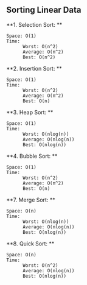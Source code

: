## Sorting Linear Data


**1. Selection Sort: **

    Space: O(1)
    Time:
          Worst: O(n^2)
          Average: O(n^2)
          Best: O(n^2)


**2. Insertion Sort: **

    Space: O(1)
    Time:
          Worst: O(n^2)
          Average: O(n^2)
          Best: O(n)


**3. Heap Sort: **

    Space: O(1)
    Time:
          Worst: O(nlog(n))
          Average: O(nlog(n))
          Best: O(nlog(n))


**4. Bubble Sort: **

    Space: O(1)
    Time:
          Worst: O(n^2)
          Average: O(n^2)
          Best: O(n)


**7. Merge Sort: **

    Space: O(n)
    Time:
          Worst: O(nlog(n))
          Average: O(nlog(n))
          Best: O(nlog(n))


**8. Quick Sort: **

    Space: O(n)
    Time:
          Worst: O(n^2)
          Average: O(nlog(n))
          Best: O(nlog(n))

